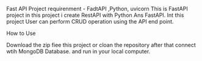 Fast API Project 
requirenment - FadtAPI ,Python, uvicorn
 This is FastAPI project in this project i create RestAPI with Python Ans FastAPI.
 Int this project User can perform CRUD operation using the API end point.

 How to Use

 Download the zip fiee this project or cloan the repository after that connect wtih MongoDB Database.
 and run in your local computer.
